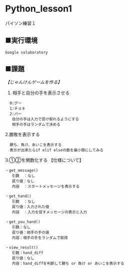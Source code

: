 # Python_lesson1
 パイソン練習１

## ■実行環境
	Google colaboratory

## ■課題
*【じゃんけんゲームを作る】*

1. 相手と自分の手を表示させる
 ``` 
   0:グー
   1:チョキ
   2:パー 
	自分の手は入力で受け取れるようにする
	相手の手はランダムで決める
```

2.勝敗を表示する
```
  勝ち、負け、あいこを表示する
  表示が出来たらif elif elseの数を最小限にしてみる
```    

3.①②を関数化する
		【仕様について】
 ```
・get_message()
	引数  ：なし
	戻り値：なし
	内容  ：スタートメッセージを表示する
		
・get_hand()
	引数  ：なし
	戻り値：入力された値	
	内容  ：入力を促すメッセージの表示と入力
			
・get_you_hand()
	引数：なし
	戻り値：相手の手の値 
	内容：相手の手をランダムで取得 

・view_result() 
	引数：hand_diff
	戻り値：なし 
	内容：hand_diffを判断して勝ち or 負け or あいこを表示する
```
